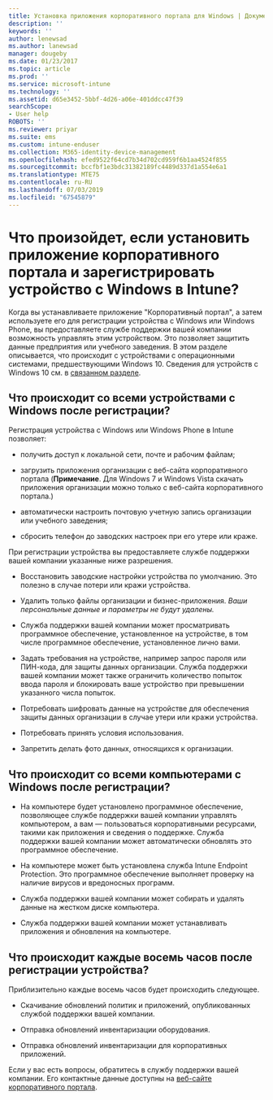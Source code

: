 ```yaml
---
title: Установка приложения корпоративного портала для Windows | Документы Майкрософт
description: ''
keywords: ''
author: lenewsad
ms.author: lanewsad
manager: dougeby
ms.date: 01/23/2017
ms.topic: article
ms.prod: ''
ms.service: microsoft-intune
ms.technology: ''
ms.assetid: d65e3452-5bbf-4d26-a06e-401ddcc47f39
searchScope:
- User help
ROBOTS: ''
ms.reviewer: priyar
ms.suite: ems
ms.custom: intune-enduser
ms.collection: M365-identity-device-management
ms.openlocfilehash: efed9522f64cd7b34d702cd959f6b1aa4524f855
ms.sourcegitcommit: bccfbf1e3bdc31382189fc4489d337d1a554e6a1
ms.translationtype: MTE75
ms.contentlocale: ru-RU
ms.lasthandoff: 07/03/2019
ms.locfileid: "67545879"
---
```

# <a name="what-happens-if-you-install-the-company-portal-app-and-enroll-your-windows-device-in-intune"></a>Что произойдет, если установить приложение корпоративного портала и зарегистрировать устройство с Windows в Intune?

Когда вы устанавливаете приложение "Корпоративный портал", а затем используете его для регистрации устройства с Windows или Windows Phone, вы предоставляете службе поддержки вашей компании возможность управлять этим устройством. Это позволяет защитить данные предприятия или учебного заведения. В этом разделе описывается, что происходит с устройствами с операционными системами, предшествующими Windows 10. Сведения для устройств с Windows 10 см. в [связанном разделе](about-cp-app-for-windows-10.md).  

## <a name="what-happens-to-all-windows-devices-after-enrollment"></a>Что происходит со всеми устройствами с Windows после регистрации?
Регистрация устройства с Windows или Windows Phone в Intune позволяет:

- получить доступ к локальной сети, почте и рабочим файлам;

- загрузить приложения организации с веб-сайта корпоративного портала (__Примечание__. Для Windows 7 и Windows Vista скачать приложения организации можно только с веб-сайта корпоративного портала.)

- автоматически настроить почтовую учетную запись организации или учебного заведения;

- сбросить телефон до заводских настроек при его утере или краже.

При регистрации устройства вы предоставляете службе поддержки вашей компании указанные ниже разрешения.

- Восстановить заводские настройки устройства по умолчанию. Это полезно в случае потери или кражи устройства.

- Удалить только файлы организации и бизнес-приложения. *Ваши персональные данные и параметры не будут удалены.*

- Служба поддержки вашей компании может просматривать программное обеспечение, установленное на устройстве, в том числе программное обеспечение, установленное лично вами.

- Задать требования на устройстве, например запрос пароля или ПИН-кода, для защиты данных организации. Служба поддержки вашей компании может также ограничить количество попыток ввода пароля и блокировать ваше устройство при превышении указанного числа попыток.

- Потребовать шифровать данные на устройстве для обеспечения защиты данных организации в случае утери или кражи устройства.

- Потребовать принять условия использования.

- Запретить делать фото данных, относящихся к организации.

## <a name="what-happens-to-all-windows-pcs-after-enrollment"></a>Что происходит со всеми компьютерами с Windows после регистрации?

- На компьютере будет установлено программное обеспечение, позволяющее службе поддержки вашей компании управлять компьютером, а вам — пользоваться корпоративными ресурсами, такими как приложения и сведения о поддержке. Служба поддержки вашей компании может автоматически обновлять это программное обеспечение.

- На компьютере может быть установлена служба Intune Endpoint Protection. Это программное обеспечение выполняет проверку на наличие вирусов и вредоносных программ.

- Служба поддержки вашей компании может собирать и удалять данные на жестком диске компьютера.

- Служба поддержки вашей компании может устанавливать приложения и обновления на компьютере.

## <a name="what-happens-every-eight-hours-after-device-enrollment"></a>Что происходит каждые восемь часов после регистрации устройства?

Приблизительно каждые восемь часов будет происходить следующее.

- Скачивание обновлений политик и приложений, опубликованных службой поддержки вашей компании.

- Отправка обновлений инвентаризации оборудования.

- Отправка обновлений инвентаризации для корпоративных приложений.

Если у вас есть вопросы, обратитесь в службу поддержки вашей компании. Его контактные данные доступны на [веб-сайте корпоративного портала](https://go.microsoft.com/fwlink/?linkid=2010980).
